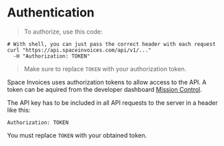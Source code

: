 # Authentication

> To authorize, use this code:

```shell
# With shell, you can just pass the correct header with each request
curl "https://api.spaceinvoices.com/api/v1/..."
  -H "Authorization: TOKEN"
```

> Make sure to replace `TOKEN` with your authorization token.

Space Invoices uses authorization tokens to allow access to the API. A token can be aquired from the developer dashboard [Mission Control](#).

The API key has to be included in all API requests to the server in a header like this:

`Authorization: TOKEN`

<aside class="notice">You must replace <code>TOKEN</code> with your obtained token.</aside>
